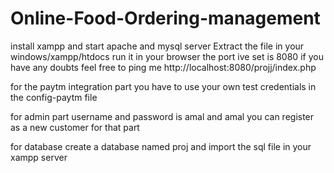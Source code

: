# Online-Food-Ordering-management
install xampp and start apache and mysql server
Extract the file in your windows/xampp/htdocs
run it in your browser the port ive set is 8080
if you have any doubts feel free to ping me
http://localhost:8080/projj/index.php


for the paytm integration part you have to use your own test credentials in the config-paytm file


for admin part username and password is amal and amal
you can register as a new customer for that part

for database create a database named proj and import the sql file in your xampp server
